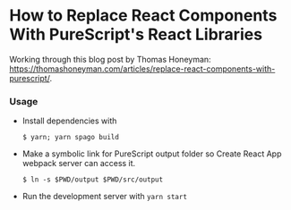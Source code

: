 # How to Replace React Components With PureScript's React Libraries

Working through this blog post by Thomas Honeyman: https://thomashoneyman.com/articles/replace-react-components-with-purescript/.

### Usage

- Install dependencies with

  ```shell
  $ yarn; yarn spago build
  ```

- Make a symbolic link for PureScript output folder so Create React App webpack server can access it.

  ```
  $ ln -s $PWD/output $PWD/src/output
  ```

- Run the development server with `yarn start`
